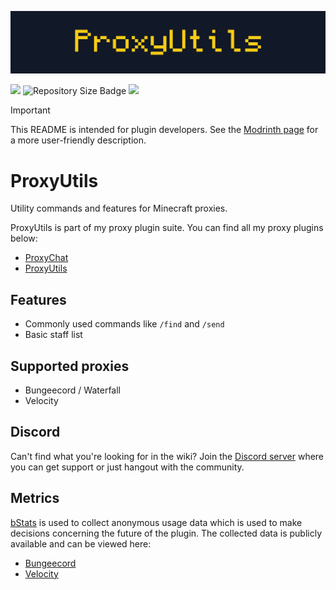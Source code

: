 ![Banner](/assets/proxyutils-banner.svg)

[<img src="https://img.shields.io/modrinth/dt/StpOdCTG?style=for-the-badge&logo=modrinth&labelColor=%23111827&color=%23facc15">](https://modrinth.com/plugin/proxyutils)
![Repository Size Badge](https://img.shields.io/github/repo-size/fabianmakila/proxyutils?style=for-the-badge&labelColor=%23111827&color=%23facc15)
[<img src="https://img.shields.io/github/v/release/fabianmakila/proxyutils?include_prereleases&style=for-the-badge&labelColor=%23111827&color=%23facc15">](https://github.com/fabianmakila/proxyutils/releases)

> [!IMPORTANT]
> This README is intended for plugin developers. See the [Modrinth page](https://modrinth.com/plugin/proxyutils) for a more user-friendly description.


# ProxyUtils

Utility commands and features for Minecraft proxies.

ProxyUtils is part of my proxy plugin suite. You can find all my proxy plugins below:

- [ProxyChat](https://github.com/fabianmakila/ProxyChat)
- [ProxyUtils](https://github.com/fabianmakila/ProxyUtils)

## Features

- Commonly used commands like `/find` and `/send`
- Basic staff list

## Supported proxies

- Bungeecord / Waterfall
- Velocity

## Discord

Can't find what you're looking for in the wiki?
Join the [Discord server](https://discord.gg/hNMvqruCuK) where you can get support or just hangout with the community.

## Metrics

[bStats](https://bstats.org) is used to collect anonymous usage data which is used to make decisions concerning the
future of the plugin.
The collected data is publicly available and can be viewed here:

- [Bungeecord](https://bstats.org/plugin/bungeecord/ProxyUtils/18438)
- [Velocity](https://bstats.org/plugin/velocity/ProxyUtils/18439)
